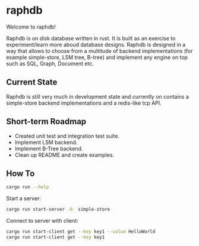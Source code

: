 # raphdb

Welcome to raphdb!

Raphdb is on disk database written in rust. It is built as an exercise to experiment/learn more aboud database designs.
Raphdb is designed in a way that allows to choose from a multitude of backend implementations (for example simple-store, LSM tree, B-tree) and implement any engine on top such as SQL, Graph, Document etc.

## Current State

Raphdb is still very much in development state and currently on contains a simple-store backend implementations and a redis-like tcp API.

## Short-term Roadmap

- Created unit test and integration test suite.
- Implement LSM backend.
- Implement B-Tree backend.
- Clean up README and create examples.

## How To

```bash
cargo run --help
```

Start a server:

```bash
cargo run start-server -b  simple-store
```

Connect to server with client:

```bash
cargo run start-client get --key key1 --value HelloWorld
cargo run start-client get --key key1
```
